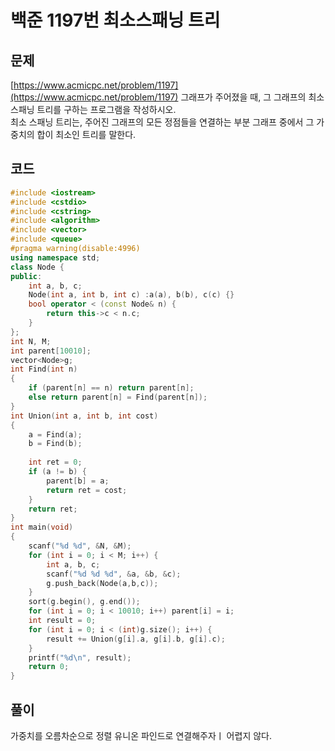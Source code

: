 # 백준 1197번 최소스패닝 트리

## 문제
[https://www.acmicpc.net/problem/1197](https://www.acmicpc.net/problem/1197)
그래프가 주어졌을 때, 그 그래프의 최소 스패닝 트리를 구하는 프로그램을 작성하시오.</br>
최소 스패닝 트리는, 주어진 그래프의 모든 정점들을 연결하는 부분 그래프 중에서 그 가중치의 합이 최소인 트리를 말한다.</br>

## 코드
```c++
#include <iostream>
#include <cstdio>
#include <cstring>
#include <algorithm>
#include <vector>
#include <queue>
#pragma warning(disable:4996)
using namespace std;
class Node {
public:
	int a, b, c;
	Node(int a, int b, int c) :a(a), b(b), c(c) {}
	bool operator < (const Node& n) {
		return this->c < n.c;
	}
};
int N, M;
int parent[10010];
vector<Node>g;
int Find(int n)
{
	if (parent[n] == n) return parent[n];
	else return parent[n] = Find(parent[n]);
}
int Union(int a, int b, int cost)
{
	a = Find(a);
	b = Find(b);
	
	int ret = 0;
	if (a != b) {
		parent[b] = a;
		return ret = cost;
	}
	return ret;
}
int main(void)
{
	scanf("%d %d", &N, &M);			
	for (int i = 0; i < M; i++) {
		int a, b, c;
		scanf("%d %d %d", &a, &b, &c);
		g.push_back(Node(a,b,c));
	}
	sort(g.begin(), g.end());
	for (int i = 0; i < 10010; i++) parent[i] = i;
	int result = 0;
	for (int i = 0; i < (int)g.size(); i++) {
		result += Union(g[i].a, g[i].b, g[i].c);
	}
	printf("%d\n", result);
	return 0;
}
```

## 풀이
가중치를 오름차순으로 정렬 유니온 파인드로 연결해주자ㅣ 어렵지 않다.
